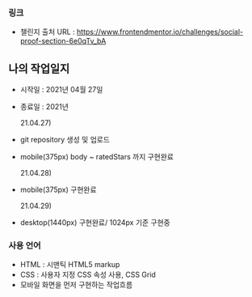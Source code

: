 ### 링크

- 챌린지 출처 URL : https://www.frontendmentor.io/challenges/social-proof-section-6e0qTv_bA

## 나의 작업일지

- 시작일 : 2021년 04월 27일
- 종료일 : 2021년

  21.04.27)

- git repository 생성 및 업로드
- mobile(375px) body ~ ratedStars 까지 구현완료

  21.04.28)

- mobile(375px) 구현완료

  21.04.29)

- desktop(1440px) 구현완료/ 1024px 기준 구현중

### 사용 언어

- HTML : 시맨틱 HTML5 markup
- CSS : 사용자 지정 CSS 속성 사용, CSS Grid
- 모바일 화면을 먼저 구현하는 작업흐름
